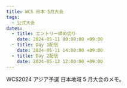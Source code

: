 ```yaml
---
title: WCS 日本 5月大会
tags:
  - 公式大会
dates:
  - title: エントリー締め切り
    date: 2024-05-11 00:00:00 +09:00
  - title: Day 1配信
    date: 2024-05-11 14:00:00 +09:00
  - title: Day 2配信
    date: 2024-05-12 12:00:00 +09:00
---
```


WCS2024 アジア予選 日本地域 5 月大会のメモ。
